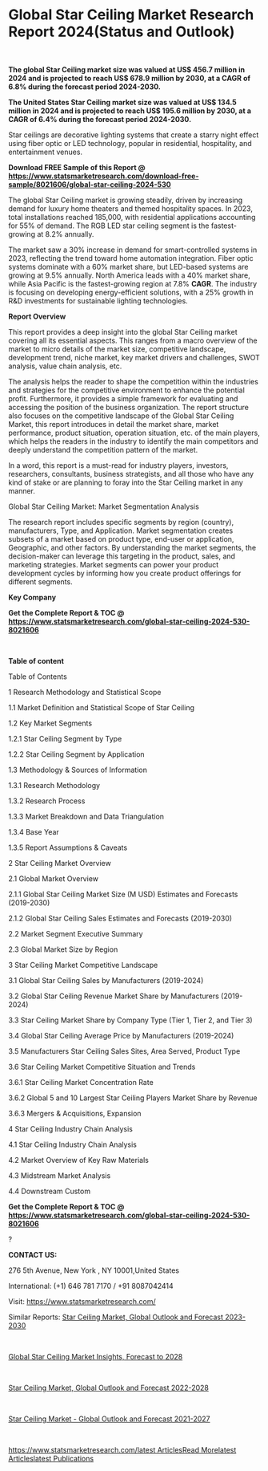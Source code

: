 <h1>Global Star Ceiling Market Research Report 2024(Status and Outlook)</h1><br/><p><strong>The global Star Ceiling market size was valued at US$ 456.7 million in 2024 and is projected to reach US$ 678.9 million by 2030, at a <strong>CAGR</strong> of 6.8% during the forecast period 2024-2030.</strong></p>
 
 
 
 <p><strong>The United States Star Ceiling market size was valued at US$ 134.5 million in 2024 and is projected to reach US$ 195.6 million by 2030, at a <strong>CAGR</strong> of 6.4% during the forecast period 2024-2030.</strong></p>
 
 
 
 <p>Star ceilings are decorative lighting systems that create a starry night effect using fiber optic or LED technology, popular in residential, hospitality, and entertainment venues.</p>
 
 
 
 <p><strong>Download FREE Sample of this Report @ <a href="https://www.statsmarketresearch.com/download-free-sample/8021606/global-star-ceiling-2024-530">https://www.statsmarketresearch.com/download-free-sample/8021606/global-star-ceiling-2024-530</a></strong></p>
 
 
 
 <p>The global Star Ceiling market is growing steadily, driven by increasing demand for luxury home theaters and themed hospitality spaces. In 2023, total installations reached 185,000, with residential applications accounting for 55% of demand. The RGB LED star ceiling segment is the fastest-growing at 8.2% annually.</p>
 
 
 
 <p>The market saw a 30% increase in demand for smart-controlled systems in 2023, reflecting the trend toward home automation integration. Fiber optic systems dominate with a 60% market share, but LED-based systems are growing at 9.5% annually. North America leads with a 40% market share, while Asia Pacific is the fastest-growing region at 7.8% <strong>CAGR</strong>. The industry is focusing on developing energy-efficient solutions, with a 25% growth in R&D investments for sustainable lighting technologies.</p>
 
 
 
 <p><strong style="text-align:center">Report Overview</strong></p>
 
 
 
 <p>This report provides a deep insight into the global Star Ceiling market covering all its essential aspects. This ranges from a macro overview of the market to micro details of the market size, competitive landscape, development trend, niche market, key market drivers and challenges, SWOT analysis, value chain analysis, etc.</p>
 
 
 
 <p>The analysis helps the reader to shape the competition within the industries and strategies for the competitive environment to enhance the potential profit. Furthermore, it provides a simple framework for evaluating and accessing the position of the business organization. The report structure also focuses on the competitive landscape of the Global Star Ceiling Market, this report introduces in detail the market share, market performance, product situation, operation situation, etc. of the main players, which helps the readers in the industry to identify the main competitors and deeply understand the competition pattern of the market.</p>
 
 
 
 <p>In a word, this report is a must-read for industry players, investors, researchers, consultants, business strategists, and all those who have any kind of stake or are planning to foray into the Star Ceiling market in any manner.</p>
 
 
 
 <p>Global Star Ceiling Market: Market Segmentation Analysis</p>
 
 
 
 <p>The research report includes specific segments by region (country), manufacturers, Type, and Application. Market segmentation creates subsets of a market based on product type, end-user or application, Geographic, and other factors. By understanding the market segments, the decision-maker can leverage this targeting in the product, sales, and marketing strategies. Market segments can power your product development cycles by informing how you create product offerings for different segments.</p>
 
 
 
 <p><strong>Key Company</strong></p>
 
 
 
 <div><b>Get the Complete Report & TOC @ <a href="https://www.statsmarketresearch.com/global-star-ceiling-2024-530-8021606">https://www.statsmarketresearch.com/global-star-ceiling-2024-530-8021606</a></b></div>
 
 
 
 <p><br />
 
 <b>Table of content</b></p>
 
 
 
 <p>Table of Contents<br />
 
 1 Research Methodology and Statistical Scope<br />
 
 1.1 Market Definition and Statistical Scope of Star Ceiling<br />
 
 1.2 Key Market Segments<br />
 
 1.2.1 Star Ceiling Segment by Type<br />
 
 1.2.2 Star Ceiling Segment by Application<br />
 
 1.3 Methodology & Sources of Information<br />
 
 1.3.1 Research Methodology<br />
 
 1.3.2 Research Process<br />
 
 1.3.3 Market Breakdown and Data Triangulation<br />
 
 1.3.4 Base Year<br />
 
 1.3.5 Report Assumptions & Caveats<br />
 
 2 Star Ceiling Market Overview<br />
 
 2.1 Global Market Overview<br />
 
 2.1.1 Global Star Ceiling Market Size (M USD) Estimates and Forecasts (2019-2030)<br />
 
 2.1.2 Global Star Ceiling Sales Estimates and Forecasts (2019-2030)<br />
 
 2.2 Market Segment Executive Summary<br />
 
 2.3 Global Market Size by Region<br />
 
 3 Star Ceiling Market Competitive Landscape<br />
 
 3.1 Global Star Ceiling Sales by Manufacturers (2019-2024)<br />
 
 3.2 Global Star Ceiling Revenue Market Share by Manufacturers (2019-2024)<br />
 
 3.3 Star Ceiling Market Share by Company Type (Tier 1, Tier 2, and Tier 3)<br />
 
 3.4 Global Star Ceiling Average Price by Manufacturers (2019-2024)<br />
 
 3.5 Manufacturers Star Ceiling Sales Sites, Area Served, Product Type<br />
 
 3.6 Star Ceiling Market Competitive Situation and Trends<br />
 
 3.6.1 Star Ceiling Market Concentration Rate<br />
 
 3.6.2 Global 5 and 10 Largest Star Ceiling Players Market Share by Revenue<br />
 
 3.6.3 Mergers & Acquisitions, Expansion<br />
 
 4 Star Ceiling Industry Chain Analysis<br />
 
 4.1 Star Ceiling Industry Chain Analysis<br />
 
 4.2 Market Overview of Key Raw Materials<br />
 
 4.3 Midstream Market Analysis<br />
 
 4.4 Downstream Custom</p>
 
 
 
 <div><b>Get the Complete Report & TOC @ <a href="https://www.statsmarketresearch.com/global-star-ceiling-2024-530-8021606">https://www.statsmarketresearch.com/global-star-ceiling-2024-530-8021606</a></b></div>
 
 
 
 <p>? </p>
 
 
 
 <p><b>CONTACT US:</b><br />
 
 276 5th Avenue, New York , NY 10001,United States<br />
 
 International: (+1) 646 781 7170 / +91 8087042414<br />
 
 Visit: <a href="https://www.statsmarketresearch.com/">https://www.statsmarketresearch.com/</a><br />
 
 Similar Reports: <a href="https://www.statsmarketresearch.com/global-star-ceiling-2024-530-8021606">Star Ceiling Market, Global Outlook and Forecast 2023-2030</a><br />
 
 <br />
 
 <a href="https://www.statsmarketresearch.com/global-star-ceiling-2024-530-8021606">Global Star Ceiling Market Insights, Forecast to 2028</a><br />
 
 <br />
 
 <a href="https://www.statsmarketresearch.com/global-star-ceiling-2024-530-8021606">Star Ceiling Market, Global Outlook and Forecast 2022-2028</a><br />
 
 <br />
 
 <a href="https://www.statsmarketresearch.com/global-star-ceiling-2024-530-8021606">Star Ceiling Market - Global Outlook and Forecast 2021-2027</a><br />
 
 <br />
 
 <a href="https://gyeongbokgung.com">https://www.statsmarketresearch.com/</a><a href="https://hallyeomaritime.com">latest Articles</a><a href="https://jingwansa.com">Read More</a><a href="https://nguoiviet.jp/">latest Articles</a><a href="https://www.intelmarketresearch.com/">latest Publications</a></p>